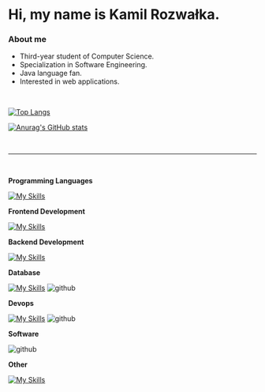 <h1>Hi, my name is Kamil Rozwałka.</h1> 

<h3>About me</h3>  

- Third-year student of Computer Science. 
- Specialization in Software Engineering. 
- Java language fan.          
- Interested in web applications.

<br>

[![Top Langs](https://github-readme-stats.vercel.app/api/top-langs/?username=Septi9&layout=compact&theme=merko)](https://github.com/anuraghazra/github-readme-stats)

[![Anurag's GitHub stats](https://github-readme-stats.vercel.app/api?username=Septi9&show_icons=true&theme=merko)](https://github.com/anuraghazra/github-readme-stats)

<br>

---


<br>

    

**Programming Languages**

[![My Skills](https://skills.thijs.gg/icons?i=java,ts)](https://skills.thijs.gg)

**Frontend Development**

[![My Skills](https://skills.thijs.gg/icons?i=angular,css,sass,html)](https://skills.thijs.gg)

**Backend Development**

[![My Skills](https://skills.thijs.gg/icons?i=spring)](https://skills.thijs.gg)

**Database**

[![My Skills](https://skills.thijs.gg/icons?i=mysql)](https://skills.thijs.gg)
![github](https://img.shields.io/badge/MariaDB-003545?style=for-the-badge&logo=mariadb&logoColor=white)

**Devops**

[![My Skills](https://skills.thijs.gg/icons?i=docker)](https://skills.thijs.gg)
![github](https://img.shields.io/badge/travisCI-B22222?style=for-the-badge&logo=travis&logoColor=white)

**Software** 

![github](https://img.shields.io/badge/Postman-fd6c35?style=for-the-badge&logo=postman&logoColor=white)


**Other**

[![My Skills](https://skills.thijs.gg/icons?i=git)](https://skills.thijs.gg)
